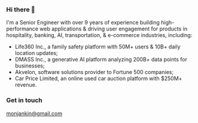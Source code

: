 ### Hi there 👋



I'm a Senior Engineer with over 9 years of experience building high-performance web applications & driving user engagement for products in hospitality, banking, AI, transportation, & e-commerce industries, including:

- Life360 Inc., a family safety platform with 50M+ users & 10B+ daily location updates;
- DMASS Inc., a generative AI platform analyzing 200B+ data points for businesses;
- Akvelon, software solutions provider to Fortune 500 companies;
- Car Price Limited, an online used car auction platform with $250M+ revenue.




### Get in touch
monjankin@gmail.com

<!--
**adelinyshka/adelinyshka** is a ✨ _special_ ✨ repository because its `README.md` (this file) appears on your GitHub profile.

Here are some ideas to get you started:

- 🔭 I’m currently working on ...
- 🌱 I’m currently learning ...
- 👯 I’m looking to collaborate on ...
- 🤔 I’m looking for help with ...
- 💬 Ask me about ...
- 📫 How to reach me: ...
- 😄 Pronouns: ...
- ⚡ Fun fact: ...
-->

